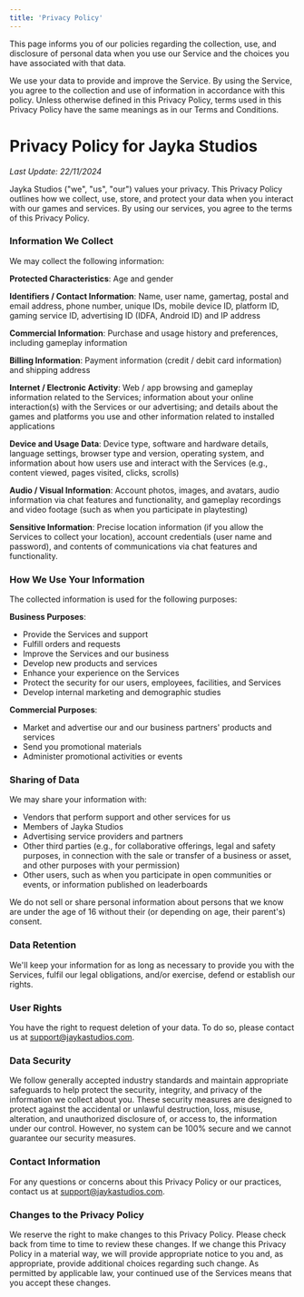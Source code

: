 ```yaml
---
title: 'Privacy Policy'
---
```


This page informs you of our policies regarding the collection, use, and disclosure of personal data when you use our Service and the choices you have associated with that data.

We use your data to provide and improve the Service. By using the Service, you agree to the collection and use of information in accordance with this policy. Unless otherwise defined in this Privacy Policy, terms used in this Privacy Policy have the same meanings as in our Terms and Conditions.

# Privacy Policy for Jayka Studios

*Last Update: 22/11/2024*

Jayka Studios ("we", "us", "our") values your privacy. This Privacy Policy outlines how we collect, use, store, and protect your data when you interact with our games and services. By using our services, you agree to the terms of this Privacy Policy.

### Information We Collect

We may collect the following information:

**Protected Characteristics**: Age and gender

**Identifiers / Contact Information**: Name, user name, gamertag, postal and email address, phone number, unique IDs, mobile device ID, platform ID, gaming service ID, advertising ID (IDFA, Android ID) and IP address

**Commercial Information**: Purchase and usage history and preferences, including gameplay information

**Billing Information**: Payment information (credit / debit card information) and shipping address

**Internet / Electronic Activity**: Web / app browsing and gameplay information related to the Services; information about your online interaction(s) with the Services or our advertising; and details about the games and platforms you use and other information related to installed applications

**Device and Usage Data**: Device type, software and hardware details, language settings, browser type and version, operating system, and information about how users use and interact with the Services (e.g., content viewed, pages visited, clicks, scrolls)

**Audio / Visual Information**: Account photos, images, and avatars, audio information via chat features and functionality, and gameplay recordings and video footage (such as when you participate in playtesting)

**Sensitive Information**: Precise location information (if you allow the Services to collect your location), account credentials (user name and password), and contents of communications via chat features and functionality.

### How We Use Your Information

The collected information is used for the following purposes:

**Business Purposes**:
- Provide the Services and support
- Fulfill orders and requests
- Improve the Services and our business
- Develop new products and services
- Enhance your experience on the Services
- Protect the security for our users, employees, facilities, and Services
- Develop internal marketing and demographic studies

**Commercial Purposes**:
- Market and advertise our and our business partners' products and services
- Send you promotional materials
- Administer promotional activities or events

### Sharing of Data

We may share your information with:

- Vendors that perform support and other services for us
- Members of Jayka Studios
- Advertising service providers and partners
- Other third parties (e.g., for collaborative offerings, legal and safety purposes, in connection with the sale or transfer of a business or asset, and other purposes with your permission)
- Other users, such as when you participate in open communities or events, or information published on leaderboards

We do not sell or share personal information about persons that we know are under the age of 16 without their (or depending on age, their parent's) consent.

### Data Retention

We'll keep your information for as long as necessary to provide you with the Services, fulfil our legal obligations, and/or exercise, defend or establish our rights.

### User Rights

You have the right to request deletion of your data. To do so, please contact us at support@jaykastudios.com.

### Data Security

We follow generally accepted industry standards and maintain appropriate safeguards to help protect the security, integrity, and privacy of the information we collect about you. These security measures are designed to protect against the accidental or unlawful destruction, loss, misuse, alteration, and unauthorized disclosure of, or access to, the information under our control. However, no system can be 100% secure and we cannot guarantee our security measures.

### Contact Information

For any questions or concerns about this Privacy Policy or our practices, contact us at support@jaykastudios.com.

### Changes to the Privacy Policy

We reserve the right to make changes to this Privacy Policy. Please check back from time to time to review these changes. If we change this Privacy Policy in a material way, we will provide appropriate notice to you and, as appropriate, provide additional choices regarding such change. As permitted by applicable law, your continued use of the Services means that you accept these changes.